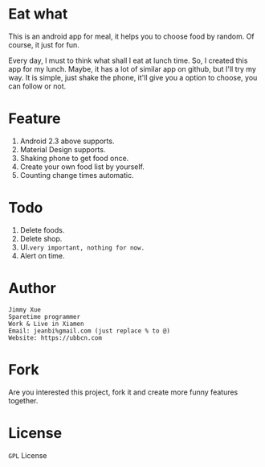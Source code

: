 # Eat what
This is an android app for meal, it helps you to choose food by random. Of course, it just for fun.

Every day, I must to think what shall I eat at lunch time. So, I created this app for my lunch. Maybe, it has a lot of similar app on github, but I'll try my way.
It is simple, just shake the phone, it'll give you a option to choose, you can follow or not.

# Feature
1. Android 2.3 above supports.
2. Material Design supports.
3. Shaking phone to get food once.
4. Create your own food list by yourself.
5. Counting change times automatic.

# Todo
1. Delete foods.
2. Delete shop.
3. UI.`very important, nothing for now.`
4. Alert on time.

# Author
```
Jimmy Xue
Sparetime programmer
Work & Live in Xiamen
Email: jeanbi%gmail.com (just replace % to @)
Website: https://ubbcn.com
```

# Fork
Are you interested this project, fork it and create more funny features together.

# License
`GPL` License
